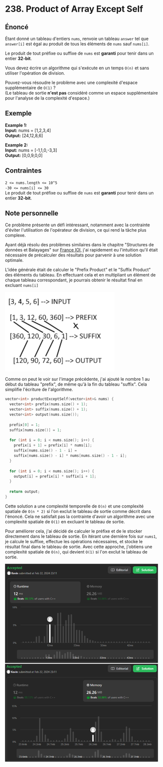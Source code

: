 # 238. Product of Array Except Self

## Énoncé

Étant donné un tableau d'entiers `nums`, renvoie un tableau `answer` tel que `answer[i]` est égal au produit de tous les éléments de `nums` sauf `nums[i]`.

Le produit de tout préfixe ou suffixe de `nums` est **garanti** pour tenir dans un entier **32-bit**.

Vous devez écrire un algorithme qui s'exécute en un temps `O(n)` et sans utiliser l'opération de division.

Pouvez-vous résoudre le problème avec une complexité d'espace supplémentaire de `O(1)` ?  
(Le tableau de sortie **n'est pas** considéré comme un espace supplémentaire pour l'analyse de la complexité d'espace.)

## Exemple

**Example 1:**  
**Input:** nums = [1,2,3,4]  
**Output:** [24,12,8,6]

**Example 2:**  
**Input:** nums = [-1,1,0,-3,3]  
**Output:** [0,0,9,0,0]

## Contraintes

`2 <= nums.length <= 10^5`  
`-30 <= nums[i] <= 30`  
Le produit de tout préfixe ou suffixe de `nums` est **garanti** pour tenir dans un entier **32-bit**.

## Note personnelle

Ce problème présente un défi intéressant, notamment avec la contrainte d'éviter l'utilisation de l'opérateur de division, ce qui rend la tâche plus complexe.

Ayant déjà résolu des problèmes similaires dans le chapitre "Structures de données et Balayages" sur [France IOI](https://www.france-ioi.org/), j'ai rapidement eu l'intuition qu'il était nécessaire de précalculer des résultats pour parvenir à une solution optimale.

L'idée générale était de calculer le "Prefix Product" et le "Suffix Product" des éléments du tableau. En effectuant cela et en multipliant un élément de chaque tableau correspondant, je pourrais obtenir le résultat final en excluant `nums[i]`

<img src="../imgs/0238-img1.png"/>

Comme on peut le voir sur l'image précédente, j'ai ajouté le nombre 1 au début du tableau "prefix", de même qu'à la fin du tableau "suffix". Cela simplifie l'écriture de l'algorithme.

```cpp
vector<int> productExceptSelf(vector<int>& nums) {
  vector<int> prefix(nums.size() + 1);
  vector<int> suffix(nums.size() + 1);
  vector<int> output(nums.size());

  prefix[0] = 1;
  suffix[nums.size()] = 1;

  for (int i = 0; i < nums.size(); i++) {
    prefix[i + 1] = prefix[i] * nums[i];
    suffix[nums.size() - 1 - i] =
    suffix[nums.size() - i] * nums[nums.size() - 1 - i];
  }

  for (int i = 0; i < nums.size(); i++) {
    output[i] = prefix[i] * suffix[i + 1];
  }

  return output;
}
```

Cette solution a une complexité temporelle de `O(n)` et une complexité spatiale de `O(n * 2)` si l'on exclut le tableau de sortie comme décrit dans l'énoncé. Cela ne satisfait pas la contrainte d'avoir un algorithme avec une complexité spatiale de `O(1)` en excluant le tableau de sortie.

Pour améliorer cela, j'ai décidé de calculer le préfixe et de le stocker directement dans le tableau de sortie. En itérant une dernière fois sur `nums1`, je calcule le suffixe, effectue les opérations nécessaires, et stocke le résultat final dans le tableau de sortie. Avec cette approche, j'obtiens une complexité spatiale de `O(n)`, qui devient `O(1)` si l'on exclut le tableau de sortie.

<img src="../imgs/0238-runtime.png"/>
<img src="../imgs/0238-memory.png"/>
